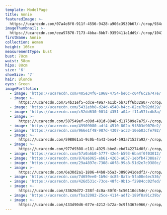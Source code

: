 ```yaml
---
template: ModelPage
title: Annie
featuredImage: >-
  https://ucarecdn.com/07a4e8f0-911f-4556-9428-a906c3939b67/-/crop/934x731/0,521/-/preview/
imageThumbnail: >-
  https://ucarecdn.com/eea97870-7173-4bba-8bb7-9359411a1dd9/-/crop/1041x1503/243,65/-/preview/
firstName: Annie
collection: Women
height: 166cm
measurementType: bust
bust: 78cm
waist: 58cm
hips: 88cm
size: '6'
shoeSize: '7'
hair: Blonde
eyes: Green
imagePortfolio:
  - image: 'https://ucarecdn.com/405e34f6-1968-4754-be6c-c04f6c2a747e/'
  - image: >-
      https://ucarecdn.com/54b31ef5-cdce-49a7-a11b-bb73ff6b32a0/-/crop/1632x1844/0,381/-/preview/
  - image: 'https://ucarecdn.com/5431ebb8-d24d-4540-b4cc-82ce7b92dd29/'
  - image: 'https://ucarecdn.com/c52dd630-0014-4351-a04e-f11a57fcdb8a/'
  - image: >-
      https://ucarecdn.com/587549ef-c09d-401d-8848-d117509e7a75/-/crop/1033x1303/47,47/-/preview/
  - image: 'https://ucarecdn.com/49909080-adf4-4510-802b-9f803d9070e2/'
  - image: 'https://ucarecdn.com/966e1f48-987d-4307-ac33-10eb03cfe792/'
  - image: >-
      https://ucarecdn.com/598861a1-9c0b-4a43-bea4-593a71537a92/-/crop/441x629/0,26/-/preview/
  - image: >-
      https://ucarecdn.com/977d9308-c181-4925-bbe8-ebd742274d0f/-/crop/950x1350/130,0/-/preview/
  - image: 'https://ucarecdn.com/57a0a6b0-5777-42e4-b593-6ba4f0f03012/'
  - image: 'https://ucarecdn.com/876a6065-eb61-4263-a637-1ebfb47388a7/'
  - image: 'https://ucarecdn.com/29a4897e-7308-40f8-99a8-51d2e7c9380c/'
  - image: >-
      https://ucarecdn.com/6e30d2a1-1806-44b8-b5a3-3896941dedf3/-/crop/1080x1214/0,83/-/preview/
  - image: 'https://ucarecdn.com/7d659ee0-1b9d-4c85-8a7a-5fa00e4ec536/'
  - image: 'https://ucarecdn.com/426d531c-73ce-48fc-9b1b-f2984cc02fed/'
  - image: >-
      https://ucarecdn.com/33626d72-238f-4c0a-80f0-5c56110dc54e/-/crop/978x1213/0,185/-/preview/
  - image: 'https://ucarecdn.com/fba32082-25ce-4114-adf2-189f8a91c39b/'
  - image: >-
      https://ucarecdn.com/433d90d6-677e-4212-b72a-0c9f5367e966/-/crop/1632x1887/0,562/-/preview/
---
```


